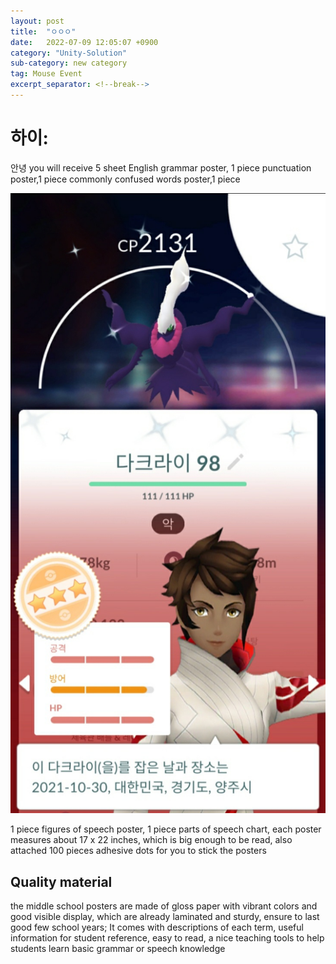 ```yaml
---
layout: post
title:  "ㅇㅇㅇ"
date:   2022-07-09 12:05:07 +0900
category: "Unity-Solution"
sub-category: new category
tag: Mouse Event
excerpt_separator: <!--break-->
---
```

# 하이:
안녕 you will receive 5 sheet English grammar poster, 1 piece punctuation poster,1 piece commonly confused words poster,1 piece 

 
  ![](/images/%EB%8B%A4%ED%81%AC%EB%9D%BC%EC%9D%B4.jpg)

 1 piece figures of speech poster, 1 piece parts of speech chart, each poster measures about 17 x 22 inches, which is big enough to be read, also attached 100 pieces adhesive dots for you to stick the posters
## Quality material
 the middle school posters are made of gloss paper with vibrant colors and good visible display, which are already laminated and sturdy, ensure to last good few school years; It comes with descriptions of each term, useful information for student reference, easy to read, a nice teaching tools to help students learn basic grammar or speech knowledge